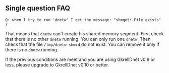 Single question FAQ
-------------------

    Q: when I try to run 'dnetw' I get the message: "shmget: File exists" ?

That means that `dnetw` can't create his shared memory segment.
First check that there is no other `dnetw` running. You can only run one `dnetw`.
Then check that the file `/tmp/dnetw-shmid` do not exist. You can remove it
only if there is no `dnetw` running.

If the previous conditions are meet and you are using GkrellDnet v0.9 or less,
please upgrade to GkrellDnet v0.10 or better.
